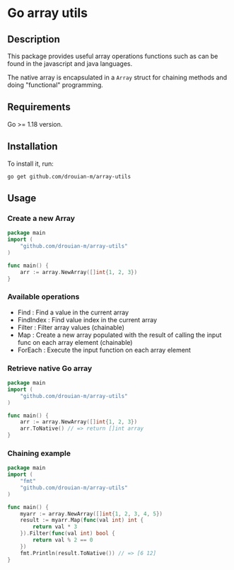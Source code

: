 # Go array utils

## Description

This package provides useful array operations functions such as can be found in the javascript and java languages.

The native array is encapsulated in a `Array` struct for chaining methods and doing "functional" programming.

## Requirements

Go >= 1.18 version.

## Installation

To install it, run:

    go get github.com/drouian-m/array-utils

## Usage

### Create a new Array

```go
package main
import (
	"github.com/drouian-m/array-utils"
)

func main() {
	arr := array.NewArray([]int{1, 2, 3})
}
```

### Available operations

- Find : Find a value in the current array
- FindIndex : Find value index in the current array
- Filter : Filter array values (chainable)
- Map : Create a new array populated with the result of calling the input func on each array element (chainable)
- ForEach : Execute the input function on each array element

### Retrieve native Go array

```go
package main
import (
	"github.com/drouian-m/array-utils"
)

func main() {
	arr := array.NewArray([]int{1, 2, 3})
	arr.ToNative() // => return []int array
}
```

### Chaining example

```go
package main
import (
	"fmt"
	"github.com/drouian-m/array-utils"
)

func main() {
	myarr := array.NewArray([]int{1, 2, 3, 4, 5})
	result := myarr.Map(func(val int) int {
		return val * 3
	}).Filter(func(val int) bool {
		return val % 2 == 0
	})
	fmt.Println(result.ToNative()) // => [6 12]
}
```

